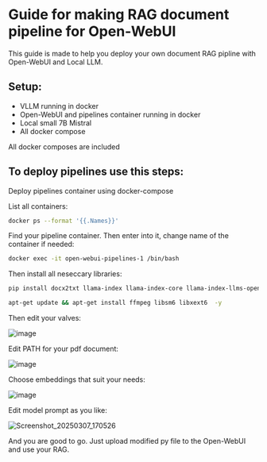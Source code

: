 # Guide for making RAG document pipeline for Open-WebUI 
This guide is made to help you deploy your own document RAG pipline with Open-WebUI and Local LLM.
## Setup:
  - VLLM running in docker
  - Open-WebUI and pipelines container running in docker
  - Local small 7B Mistral
  - All docker compose
    
  All docker composes are included
## To deploy pipelines use this steps:
  Deploy pipelines container using docker-compose
  
  List all containers:
  ```bash
  docker ps --format '{{.Names}}' 
  ```
  Find your pipeline container.
  Then enter into it, change name of the container if needed:
  ```bash
  docker exec -it open-webui-pipelines-1 /bin/bash
  ```
  Then install all neseccary libraries:
  ```bash
  pip install docx2txt llama-index llama-index-core llama-index-llms-openai-like llama-index-readers-file pymupdf llama-index-embeddings-huggingface

  apt-get update && apt-get install ffmpeg libsm6 libxext6  -y
  ```
  Then edit your valves:
  
  ![image](https://github.com/user-attachments/assets/1943feb5-9ed9-4cda-a65c-e2b5fb4da8d6)
  
  Edit PATH for your pdf document:
  
  ![image](https://github.com/user-attachments/assets/890e51b7-c1d3-449a-b948-b1347d40c23c)

  
  Choose embeddings that suit your needs:

  ![image](https://github.com/user-attachments/assets/19adb992-6ff9-419c-bde0-526e5d50500a)

  Edit model prompt as you like:

  ![Screenshot_20250307_170526](https://github.com/user-attachments/assets/68378e1c-a6f1-4299-9fce-c587d05c7838)

And you are good to go. Just upload modified py file to the Open-WebUI and use your RAG. 




  


  
